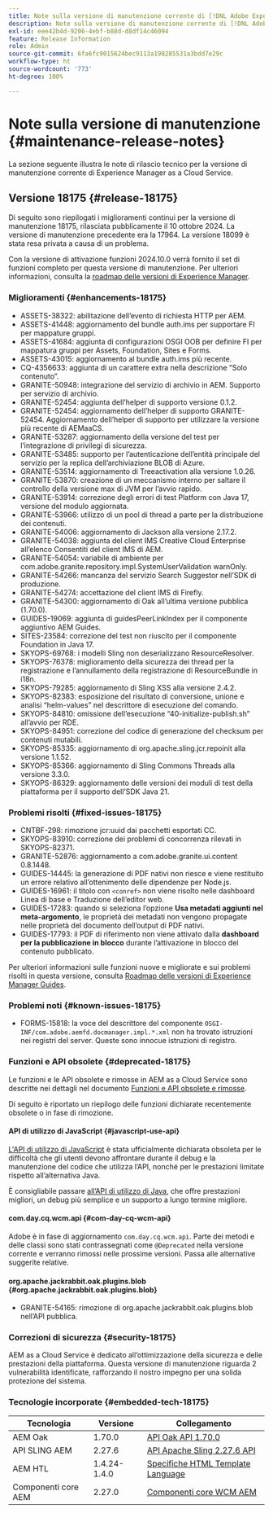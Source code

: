 ```yaml
---
title: Note sulla versione di manutenzione corrente di [!DNL Adobe Experience Manager]  as a Cloud Service.
description: Note sulla versione di manutenzione corrente di [!DNL Adobe Experience Manager]  as a Cloud Service.
exl-id: eee42b4d-9206-4ebf-b88d-d8df14c46094
feature: Release Information
role: Admin
source-git-commit: 6fa6fc9015624bec9113a198285531a3bdd7e29c
workflow-type: ht
source-wordcount: '773'
ht-degree: 100%

---
```



# Note sulla versione di manutenzione {#maintenance-release-notes}

La sezione seguente illustra le note di rilascio tecnico per la versione di manutenzione corrente di Experience Manager as a Cloud Service.

## Versione 18175 {#release-18175}

Di seguito sono riepilogati i miglioramenti continui per la versione di manutenzione 18175, rilasciata pubblicamente il 10 ottobre 2024. La versione di manutenzione precedente era la 17964. La versione 18099 è stata resa privata a causa di un problema.

Con la versione di attivazione funzioni 2024.10.0 verrà fornito il set di funzioni completo per questa versione di manutenzione. Per ulteriori informazioni, consulta la [roadmap delle versioni di Experience Manager](https://experienceleague.adobe.com/it/docs/experience-manager-release-information/aem-release-updates/update-releases-roadmap).

### Miglioramenti {#enhancements-18175}

* ASSETS-38322: abilitazione dell’evento di richiesta HTTP per AEM.
* ASSETS-41448: aggiornamento del bundle auth.ims per supportare FI per mappature gruppi.
* ASSETS-41684: aggiunta di configurazioni OSGI OOB per definire FI per mappatura gruppi per Assets, Foundation, Sites e Forms.
* ASSETS-43015: aggiornamento al bundle auth.ims più recente.
* CQ-4356633: aggiunta di un carattere extra nella descrizione “Solo contenuto”.
* GRANITE-50948: integrazione del servizio di archivio in AEM. Supporto per servizio di archivio.
* GRANITE-52454: aggiunta dell’helper di supporto versione 0.1.2.
* GRANITE-52454: aggiornamento dell’helper di supporto GRANITE-52454. Aggiornamento dell’helper di supporto per utilizzare la versione più recente di AEMaaCS.
* GRANITE-53287: aggiornamento della versione del test per l’integrazione di privilegi di sicurezza.
* GRANITE-53485: supporto per l’autenticazione dell’entità principale del servizio per la replica dell’archiviazione BLOB di Azure.
* GRANITE-53514: aggiornamento di Treeactivation alla versione 1.0.26.
* GRANITE-53870: creazione di un meccanismo interno per saltare il controllo della versione max di JVM per l’avvio rapido.
* GRANITE-53914: correzione degli errori di test Platform con Java 17, versione del modulo aggiornata.
* GRANITE-53966: utilizzo di un pool di thread a parte per la distribuzione dei contenuti.
* GRANITE-54006: aggiornamento di Jackson alla versione 2.17.2.
* GRANITE-54038: aggiunta del client IMS Creative Cloud Enterprise all’elenco Consentiti del client IMS di AEM.
* GRANITE-54054: variabile di ambiente per com.adobe.granite.repository.impl.SystemUserValidation warnOnly.
* GRANITE-54266: mancanza del servizio Search Suggestor nell’SDK di produzione.
* GRANITE-54274: accettazione del client IMS di Firefly.
* GRANITE-54300: aggiornamento di Oak all’ultima versione pubblica (1.70.0).
* GUIDES-19069: aggiunta di guidesPeerLinkIndex per il componente aggiuntivo AEM Guides.
* SITES-23584: correzione del test non riuscito per il componente Foundation in Java 17.
* SKYOPS-69768: i modelli Sling non deserializzano ResourceResolver.
* SKYOPS-76378: miglioramento della sicurezza dei thread per la registrazione e l’annullamento della registrazione di ResourceBundle in i18n.
* SKYOPS-79285: aggiornamento di Sling XSS alla versione 2.4.2.
* SKYOPS-82383: esposizione del risultato di conversione, unione e analisi “helm-values” nel descrittore di esecuzione del comando.
* SKYOPS-84810: omissione dell’esecuzione “40-initialize-publish.sh” all’avvio per RDE.
* SKYOPS-84951: correzione del codice di generazione del checksum per contenuti mutabili.
* SKYOPS-85335: aggiornamento di org.apache.sling.jcr.repoinit alla versione 1.1.52.
* SKYOPS-85366: aggiornamento di Sling Commons Threads alla versione 3.3.0.
* SKYOPS-86329: aggiornamento delle versioni dei moduli di test della piattaforma per il supporto dell’SDK Java 21.

### Problemi risolti {#fixed-issues-18175}

* CNTBF-298: rimozione jcr:uuid dai pacchetti esportati CC.
* SKYOPS-83910: correzione dei problemi di concorrenza rilevati in SKYOPS-82371.
* GRANITE-52876: aggiornamento a com.adobe.granite.ui.content 0.8.1448.
* GUIDES-14445: la generazione di PDF nativi non riesce e viene restituito un errore relativo all’ottenimento delle dipendenze per Node.js.
* GUIDES-16961: il titolo con `<conref>` non viene risolto nelle dashboard Linea di base e Traduzione dell’editor web.
* GUIDES-17283: quando si seleziona l’opzione **Usa metadati aggiunti nel meta-argomento**, le proprietà dei metadati non vengono propagate nelle proprietà del documento dell’output di PDF nativi.
* GUIDES-17793: il PDF di riferimento non viene attivato dalla **dashboard per la pubblicazione in blocco** durante l’attivazione in blocco del contenuto pubblicato.

Per ulteriori informazioni sulle funzioni nuove e migliorate e sui problemi risolti in questa versione, consulta [Roadmap delle versioni di Experience Manager Guides](https://experienceleague.adobe.com/it/docs/experience-manager-guides/using/release-info/aem-guides-releases-roadmap).

### Problemi noti {#known-issues-18175}

* FORMS-15818: la voce del descrittore del componente `OSGI-INF/com.adobe.aemfd.docmanager.impl.*.xml` non ha trovato istruzioni nei registri del server. Queste sono innocue istruzioni di registro.

### Funzioni e API obsolete {#deprecated-18175}

Le funzioni e le API obsolete e rimosse in AEM as a Cloud Service sono descritte nei dettagli nel documento [Funzioni e API obsolete e rimosse](/help/release-notes/deprecated-removed-features.md).

Di seguito è riportato un riepilogo delle funzioni dichiarate recentemente obsolete o in fase di rimozione.

#### API di utilizzo di JavaScript {#javascript-use-api}

[L&#39;API di utilizzo di JavaScript](https://github.com/adobe/htl-spec/blob/master/SPECIFICATION.md#42-javascript-use-api) è stata ufficialmente dichiarata obsoleta per le difficoltà che gli utenti devono affrontare durante il debug e la manutenzione del codice che utilizza l’API, nonché per le prestazioni limitate rispetto all’alternativa Java.

È consigliabile passare [all’API di utilizzo di Java,](https://experienceleague.adobe.com/it/docs/experience-manager-htl/content/java-use-api) che offre prestazioni migliori, un debug più semplice e un supporto a lungo termine migliore.

#### com.day.cq.wcm.api {#com-day-cq-wcm-api}

Adobe è in fase di aggiornamento `com.day.cq.wcm.api`. Parte dei metodi e delle classi sono stati contrassegnati come `@Deprecated` nella versione corrente e verranno rimossi nelle prossime versioni. Passa alle alternative suggerite relative.

#### org.apache.jackrabbit.oak.plugins.blob {#org.apache.jackrabbit.oak.plugins.blob}

* GRANITE-54165: rimozione di org.apache.jackrabbit.oak.plugins.blob nell’API pubblica.

### Correzioni di sicurezza {#security-18175}

AEM as a Cloud Service è dedicato all’ottimizzazione della sicurezza e delle prestazioni della piattaforma. Questa versione di manutenzione riguarda 2 vulnerabilità identificate, rafforzando il nostro impegno per una solida protezione del sistema.

### Tecnologie incorporate {#embedded-tech-18175}

| Tecnologia | Versione | Collegamento |
|---|---|---|
| AEM Oak | 1.70.0 | [API Oak API 1.70.0](https://www.javadoc.io/doc/org.apache.jackrabbit/oak-api/1.70.0/index.html) |
| API SLING AEM | 2.27.6 | [API Apache Sling 2.27.6 API](https://www.javadoc.io/doc/org.apache.sling/org.apache.sling.api/latest/index.html) |
| AEM HTL | 1.4.24-1.4.0 | [Specifiche HTML Template Language](https://github.com/adobe/htl-spec) |
| Componenti core AEM | 2.27.0 | [Componenti core WCM AEM](https://github.com/adobe/aem-core-wcm-components) |
